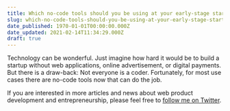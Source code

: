 ```yaml
---
title: Which no-code tools should you be using at your early-stage startup
slug: which-no-code-tools-should-you-be-using-at-your-early-stage-startup
date_published: 1970-01-01T00:00:00.000Z
date_updated: 2021-02-14T11:34:29.000Z
draft: true
---
```


Technology can be wonderful. Just imagine how hard it would be to build a startup without web applications, online advertisement, or digital payments. But there is a draw-back: Not everyone is a coder. Fortunately, for most use cases there are no-code tools now that can do the job.

If you are interested in more articles and news about web product development and entrepreneurship, please feel free to [follow me on Twitter](https://twitter.com/intent/follow?original_referer=https%253A%252F%252Fstartup-cto.net%252F&amp;ref_src=twsrc%5Etfw&amp;region=follow_link&amp;screen_name=The_Startup_CTO&amp;tw_p=followbutton).
